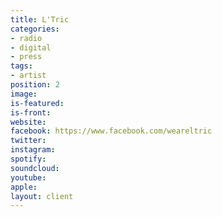 ```yaml
---
title: L'Tric
categories:
- radio
- digital
- press
tags:
- artist
position: 2
image: 
is-featured: 
is-front: 
website: 
facebook: https://www.facebook.com/weareltric
twitter: 
instagram: 
spotify: 
soundcloud: 
youtube: 
apple: 
layout: client
---
```


